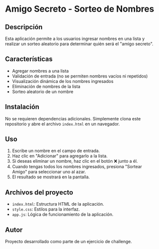 # Amigo Secreto - Sorteo de Nombres

## Descripción
Esta aplicación permite a los usuarios ingresar nombres en una lista y realizar un sorteo aleatorio para determinar quién será el "amigo secreto".

## Características
- Agregar nombres a una lista
- Validación de entrada (no se permiten nombres vacíos ni repetidos)
- Visualización dinámica de los nombres ingresados
- Eliminación de nombres de la lista
- Sorteo aleatorio de un nombre

## Instalación
No se requieren dependencias adicionales. Simplemente clona este repositorio y abre el archivo `index.html` en un navegador.

## Uso
1. Escribe un nombre en el campo de entrada.
2. Haz clic en "Adicionar" para agregarlo a la lista.
3. Si deseas eliminar un nombre, haz clic en el botón ❌ junto a él.
4. Cuando tengas todos los nombres ingresados, presiona "Sortear Amigo" para seleccionar uno al azar.
5. El resultado se mostrará en la pantalla.

## Archivos del proyecto
- `index.html`: Estructura HTML de la aplicación.
- `style.css`: Estilos para la interfaz.
- `app.js`: Lógica de funcionamiento de la aplicación.

## Autor
Proyecto desarrollado como parte de un ejercicio de challenge.
